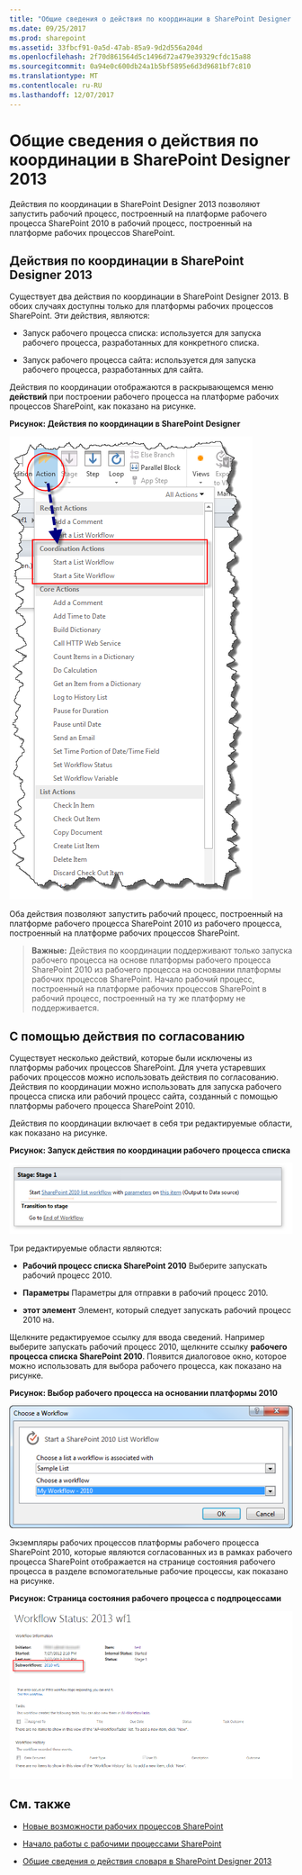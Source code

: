```yaml
---
title: "Общие сведения о действия по координации в SharePoint Designer 2013"
ms.date: 09/25/2017
ms.prod: sharepoint
ms.assetid: 33fbcf91-0a5d-47ab-85a9-9d2d556a204d
ms.openlocfilehash: 2f70d861564d5c1496d72a479e39329cfdc15a88
ms.sourcegitcommit: 0a94e0c600db24a1b5bf5895e6d3d9681bf7c810
ms.translationtype: MT
ms.contentlocale: ru-RU
ms.lasthandoff: 12/07/2017
---
```

# <a name="understanding-coordination-actions-in-sharepoint-designer-2013"></a>Общие сведения о действия по координации в SharePoint Designer 2013
Действия по координации в SharePoint Designer 2013 позволяют запустить рабочий процесс, построенный на платформе рабочего процесса SharePoint 2010 в рабочий процесс, построенный на платформе рабочих процессов SharePoint.

   

## <a name="coordination-actions-in-sharepoint-designer-2013"></a>Действия по координации в SharePoint Designer 2013
<a name="section1"> </a>

Существует два действия по координации в SharePoint Designer 2013. В обоих случаях доступны только для платформы рабочих процессов SharePoint. Эти действия, являются:
  
    
    

- Запуск рабочего процесса списка: используется для запуска рабочего процесса, разработанных для конкретного списка.
    
  
- Запуск рабочего процесса сайта: используется для запуска рабочего процесса, разработанных для сайта.
    
  
Действия по координации отображаются в раскрывающемся меню **действий** при построении рабочего процесса на платформе рабочих процессов SharePoint, как показано на рисунке.
  
    
    

**Рисунок: Действия по координации в SharePoint Designer**

  
    
    

  
    
    
![Действия по координации в SharePoint Designer](../images/SPD15-CoordinationActions.png)
  
    
    
Оба действия позволяют запустить рабочий процесс, построенный на платформе рабочего процесса SharePoint 2010 из рабочего процесса, построенный на платформе рабочих процессов SharePoint.
  
    
    

    
> **Важные:** Действия по координации поддерживают только запуска рабочего процесса на основе платформы рабочего процесса SharePoint 2010 из рабочего процесса на основании платформы рабочих процессов SharePoint. Начало рабочий процесс, построенный на платформе рабочих процессов SharePoint в рабочий процесс, построенный на ту же платформу не поддерживается. 
  
    
    


## <a name="using-coordination-actions"></a>С помощью действия по согласованию
<a name="section2"> </a>

Существует несколько действий, которые были исключены из платформы рабочих процессов SharePoint. Для учета устаревших рабочих процессов можно использовать действия по согласованию. Действия по координации можно использовать для запуска рабочего процесса списка или рабочий процесс сайта, созданный с помощью платформы рабочего процесса SharePoint 2010.
  
    
    
Действия по координации включает в себя три редактируемые области, как показано на рисунке.
  
    
    

**Рисунок: Запуск действия по координации рабочего процесса списка**

  
    
    

  
    
    
![Запуск действия по координации рабочего процесса списков](../images/SPD15-CoordinationActions2.png)
  
    
    
Три редактируемые области являются: 
  
    
    

- **Рабочий процесс списка SharePoint 2010** Выберите запускать рабочий процесс 2010.
    
  
- **Параметры** Параметры для отправки в рабочий процесс 2010.
    
  
- **этот элемент** Элемент, который следует запускать рабочий процесс 2010 на.
    
  
Щелкните редактируемое ссылку для ввода сведений. Например выберите запускать рабочий процесс 2010, щелкните ссылку **рабочего процесса списка SharePoint 2010**. Появится диалоговое окно, которое можно использовать для выбора рабочего процесса, как показано на рисунке.
  
    
    

**Рисунок: Выбор рабочего процесса на основании платформы 2010**

  
    
    

  
    
    
![Выбор рабочего процесса на основании платформы 2010](../images/SPD15-CoordinationActions3.png)
  
    
    

  
    
    

  
    
    

  
    
    
Экземпляры рабочих процессов платформы рабочего процесса SharePoint 2010, которые являются согласованных из в рамках рабочего процесса SharePoint отображается на странице состояния рабочего процесса в разделе вспомогательные рабочие процессы, как показано на рисунке.
  
    
    

**Рисунок: Страница состояния рабочего процесса с подпроцессами**

  
    
    

  
    
    
![Страница состояния рабочего процесса с подпроцессами.](../images/SPD15-CorrelationActions4.png)
  
    
    

  
    
    

  
    
    

## <a name="see-also"></a>См. также
<a name="bk_addresources"> </a>


-  [Новые возможности рабочих процессов SharePoint](http://msdn.microsoft.com/library/6ab8a28b-fa2f-4530-8b55-a7f663bf15ea.aspx)
    
  
-  [Начало работы с рабочими процессами SharePoint](http://msdn.microsoft.com/library/cc73be76-a329-449f-90ab-86822b1c2ee8.aspx)
    
  
-  [Общие сведения о действия словаря в SharePoint Designer 2013](understanding-dictionary-actions-in-sharepoint-designer.md)
    
  

  
    
    

